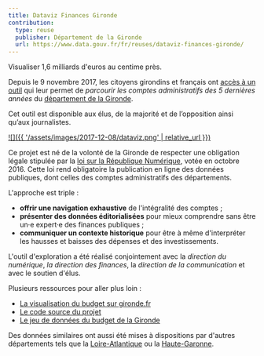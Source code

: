 ```yaml
---
title: Dataviz Finances Gironde
contribution:
  type: reuse
  publisher: Département de la Gironde
  url: https://www.data.gouv.fr/fr/reuses/dataviz-finances-gironde/
---
```


Visualiser 1,6 milliards d'euros au centime près.

<!--more-->

Depuis le 9 novembre 2017, les citoyens girondins et français ont [accès à un outil][dataviz] qui leur permet de _parcourir les comptes administratifs des 5 dernières années_ du [département de la Gironde][gironde.fr].

Cet outil est disponible aux élus, de la majorité et de l’opposition ainsi qu’aux journalistes.

[![]({{ '/assets/images/2017-12-08/dataviz.png' | relative_url }})][dataviz]

Ce projet est né de la volonté de la Gironde de respecter une obligation légale stipulée par la [loi sur la République Numérique][loi-lemaire], votée en octobre 2016. Cette loi rend obligatoire la publication en ligne des données publiques, dont celles des comptes administratifs des départements. 

L'approche est triple :

* **offrir une navigation exhaustive** de l'intégralité des comptes ;
* **présenter des données éditorialisées** pour mieux comprendre sans être un·e expert·e des finances publiques ;
* **communiquer un contexte historique** pour être à même d'interpréter les hausses et baisses des dépenses et des investissements.

L'outil d'exploration a été réalisé conjointement avec la _direction du numérique_, _la direction des finances_, la _direction de la communication_ et avec le soutien d'élus.

Plusieurs ressources pour aller plus loin :

* [La visualisation du budget sur gironde.fr][dataviz]
* [Le code source du projet][source]
* [Le jeu de données du budget de la Gironde][dataset]

Des données similaires ont aussi été mises à dispositions par d'autres départements tels que la [Loire-Atlantique][sourceLA] ou  la [Haute-Garonne][sourceHG].

<div data-udata-dataset-id="59592304a3a7291dcf9c81f4"></div>

[loi-lemaire]: https://www.legifrance.gouv.fr/affichTexte.do?cidTexte=JORFTEXT000033202746&categorieLien=id
[gironde.fr]: https://www.gironde.fr/
[dataset]: https://www.data.gouv.fr/fr/datasets/comptes-administratifs-du-departement-de-la-gironde-1/
[dataviz]: https://www.gironde.fr/un-budget-au-service-des-solidarites-humaine-et-territoriale
[source]: https://github.com/datalocale/dataviz-finances-gironde
[sourceLA]: http://dataviz.loire-atlantique.fr/budget2017/#/
[sourceHG]: https://data.haute-garonne.fr/explore/dataset/compte-administratif-2016/

